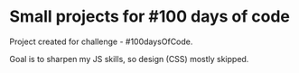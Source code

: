 # Small projects for #100 days of code

<p>Project created for challenge - #100daysOfCode.</p>
<p>Goal is to sharpen my JS skills, so design (CSS) mostly skipped.</p>
